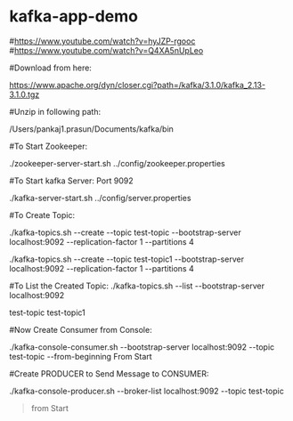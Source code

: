 # kafka-app-demo
#https://www.youtube.com/watch?v=hyJZP-rgooc
#https://www.youtube.com/watch?v=Q4XA5nUpLeo


#Download from here:

https://www.apache.org/dyn/closer.cgi?path=/kafka/3.1.0/kafka_2.13-3.1.0.tgz

#Unzip in following  path:

/Users/pankaj1.prasun/Documents/kafka/bin

#To Start Zookeeper:


./zookeeper-server-start.sh ../config/zookeeper.properties

#To Start kafka Server: Port 9092

./kafka-server-start.sh ../config/server.properties

#To Create Topic:

./kafka-topics.sh --create --topic test-topic --bootstrap-server localhost:9092 --replication-factor 1 --partitions 4

./kafka-topics.sh --create --topic test-topic1 --bootstrap-server localhost:9092 --replication-factor 1 --partitions 4

#To List the Created Topic:
./kafka-topics.sh --list --bootstrap-server localhost:9092 

test-topic
test-topic1

#Now Create Consumer from Console:

./kafka-console-consumer.sh --bootstrap-server localhost:9092 --topic test-topic --from-beginning
From Start

#Create PRODUCER to Send Message to CONSUMER:

./kafka-console-producer.sh --broker-list localhost:9092 --topic test-topic
> from Start 
